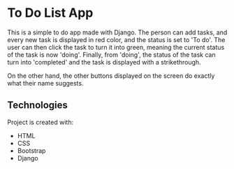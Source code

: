 # To Do List App

This is a simple to do app made with Django. The person can add tasks, and every new task is displayed in red color, and the status is set to 'To do'. The user can then click the task to turn it into green, meaning the current status of the task is now 'doing'. Finally, from 'doing', the status of the task can turn into 'completed' and the task is displayed with a strikethrough.

On the other hand, the other buttons displayed on the screen do exactly what their name suggests.

## Technologies
Project is created with:
* HTML
* CSS
* Bootstrap
* Django
